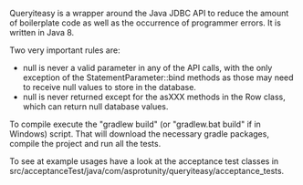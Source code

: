 Queryiteasy is a wrapper around the Java JDBC API to reduce the amount of boilerplate code as well as the occurrence of
programmer errors. It is written in Java 8.

Two very important rules are:
 
 * null is never a valid parameter in any of the API calls, with the only exception of the StatementParameter::bind methods as those may need to receive null values to store in the database.
 * null is never returned except for the asXXX methods in the Row class, which can return null database values.
 
To compile execute the "gradlew build" (or "gradlew.bat build" if in Windows) script. That will download the necessary
gradle packages, compile the project and run all the tests.

To see at example usages have a look at the acceptance test classes in src/acceptanceTest/java/com/asprotunity/queryiteasy/acceptance_tests.